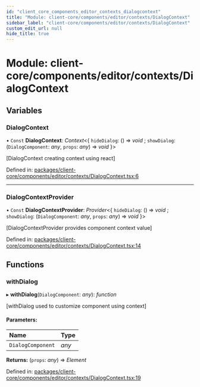 ```yaml
---
id: "client_core_components_editor_contexts_dialogcontext"
title: "Module: client-core/components/editor/contexts/DialogContext"
sidebar_label: "client-core/components/editor/contexts/DialogContext"
custom_edit_url: null
hide_title: true
---
```


# Module: client-core/components/editor/contexts/DialogContext

## Variables

### DialogContext

• `Const` **DialogContext**: *Context*<{ `hideDialog`: () => *void* ; `showDialog`: (`DialogComponent`: *any*, `props`: *any*) => *void*  }\>

[DialogContext creating context using react]

Defined in: [packages/client-core/components/editor/contexts/DialogContext.tsx:6](https://github.com/xr3ngine/xr3ngine/blob/5a0f83ed8/packages/client-core/components/editor/contexts/DialogContext.tsx#L6)

___

### DialogContextProvider

• `Const` **DialogContextProvider**: *Provider*<{ `hideDialog`: () => *void* ; `showDialog`: (`DialogComponent`: *any*, `props`: *any*) => *void*  }\>

[DialogContextProvider provides component context value]

Defined in: [packages/client-core/components/editor/contexts/DialogContext.tsx:14](https://github.com/xr3ngine/xr3ngine/blob/5a0f83ed8/packages/client-core/components/editor/contexts/DialogContext.tsx#L14)

## Functions

### withDialog

▸ **withDialog**(`DialogComponent`: *any*): *function*

[withDialog used to customize component using context]

#### Parameters:

Name | Type |
:------ | :------ |
`DialogComponent` | *any* |

**Returns:** (`props`: *any*) => *Element*

Defined in: [packages/client-core/components/editor/contexts/DialogContext.tsx:19](https://github.com/xr3ngine/xr3ngine/blob/5a0f83ed8/packages/client-core/components/editor/contexts/DialogContext.tsx#L19)
